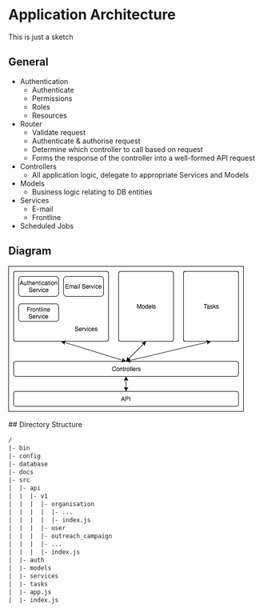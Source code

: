 # Application Architecture
This is just a sketch

## General
* Authentication
  * Authenticate
  * Permissions
  * Roles
  * Resources
* Router
  * Validate request
  * Authenticate & authorise request
  * Determine which controller to call based on request
  * Forms the response of the controller into a well-formed API request
* Controllers
  * All application logic, delegate to appropriate Services and Models
* Models
  * Business logic relating to DB entities
* Services
  * E-mail
  * Frontline
* Scheduled Jobs

## Diagram
![[application architecture]](./assets/architecture.png)

## Directory Structure
```
/
|- bin
|- config
|- database
|- docs
|- src
|  |- api
|  |  |- v1
|  |  |  |- organisation
|  |  |  |  |- ...
|  |  |  |  |- index.js
|  |  |  |- user
|  |  |  |- outreach_campaign
|  |  |  |- ...
|  |  |  |- index.js
|  |- auth
|  |- models
|  |- services
|  |- tasks
|  |- app.js
|  |- index.js
```
